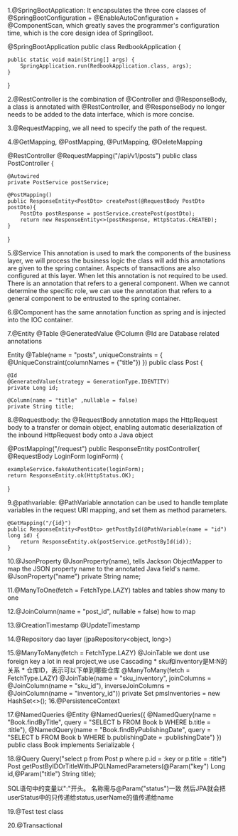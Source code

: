 1.@SpringBootApplication: It encapsulates the three core classes of @SpringBootConfiguration + @EnableAutoConfiguration + @ComponentScan, which greatly saves the programmer's configuration time, which is the core design idea of ​​SpringBoot.

@SpringBootApplication
public class RedbookApplication {

	public static void main(String[] args) {
		SpringApplication.run(RedbookApplication.class, args);
	}

}


2.@RestController is the combination of @Controller and @ResponseBody, a class is annotated with @RestController, and @ResponseBody no longer needs to be added to the data interface, which is more concise.

3.@RequestMapping, we all need to specify the path of the request.

4.@GetMapping, @PostMapping, @PutMapping, @DeleteMapping 

@RestController
@RequestMapping("/api/v1/posts")
public class PostController {
    
    @Autowired
    private PostService postService;

    @PostMapping()
    public ResponseEntity<PostDto> createPost(@RequestBody PostDto postDto){
        PostDto postResponse = postService.createPost(postDto); 
        return new ResponseEntity<>(postResponse, HttpStatus.CREATED);
    }
}

5.@Service This annotation is used to mark the components of the business layer, we will process the business logic the class will add this annotations are given to the spring container. Aspects of transactions are also configured at this layer. When let this annotation is not required to be used. There is an annotation that refers to a general component. When we cannot determine the specific role, we can use the annotation that refers to a general component to be entrusted to the spring container.

6.@Component has the same annotation function as spring and is injected into the IOC container.

7.@Entity @Table  @GeneratedValue @Column @Id are Database related annotations

Entity
@Table(name = "posts",
       uniqueConstraints = {
         @UniqueConstraint(columnNames = {"title"})
       })
public class Post {
    
    @Id
    @GeneratedValue(strategy = GenerationType.IDENTITY)
    private Long id;

    @Column(name = "title" ,nullable = false)
    private String title;


8.@Requestbody:
  the @RequestBody annotation maps the HttpRequest body to a transfer or domain object, enabling automatic deserialization of the inbound HttpRequest body onto a Java object

  @PostMapping("/request")
  public ResponseEntity postController(
    @RequestBody LoginForm loginForm) {
 
    exampleService.fakeAuthenticate(loginForm);
    return ResponseEntity.ok(HttpStatus.OK);
  }


9.@pathvariable:
   @PathVariable annotation can be used to handle template variables in the request URI mapping, and set them as method parameters.

    @GetMapping("/{id}")
    public ResponseEntity<PostDto> getPostById(@PathVariable(name = "id") long id) {
        return ResponseEntity.ok(postService.getPostById(id));
    }

10.@JsonProperty
@JsonProperty(name), tells Jackson ObjectMapper to map the JSON property name to the annotated Java field's name.
    @JsonProperty("name")
    private String name;

11.@ManyToOne(fetch = FetchType.LAZY)
   tables and tables show many to one

12.@JoinColumn(name = "post_id", nullable = false)
   how to map

13.@CreationTimestamp @UpdateTimestamp

14.@Repository 
   dao layer (jpaRepository<object, long>) 

15.@ManyToMany(fetch = FetchType.LAZY) @JoinTable 
   we dont use foreign key a lot in real project,we use Cascading 
     * sku和inventory是M:N的关系
     * 仓库ID，表示可以下单到哪些仓库
    @ManyToMany(fetch = FetchType.LAZY)
    @JoinTable(name = "sku_inventory",
            joinColumns = @JoinColumn(name = "sku_id"),
            inverseJoinColumns = @JoinColumn(name = "inventory_id"))
    private Set<PmsInventory> pmsInventories = new HashSet<>();
16.@PersistenceContext

17.@NamedQueries
@Entity
@NamedQueries({
    @NamedQuery(name = "Book.findByTitle", query = "SELECT b FROM 
Book b WHERE b.title =                :title"),
    @NamedQuery(name = "Book.findByPublishingDate", query = "SELECT 
b FROM Book b WHERE     b.publishingDate = :publishingDate")
})
public class Book implements Serializable {

18.@Query
Query("select p from Post p where p.id = :key or p.title = 
:title")
Post getPostByIDOrTitleWithJPQLNamedParameters(@Param("key") Long 
id,@Param("title") 
String title);

SQL语句中的变量以":"开头。
名称需与@Param("status")一致
然后JPA就会把userStatus中的只传递给status,userName的值传递给name

19.@Test
test class

20.@Transactional 